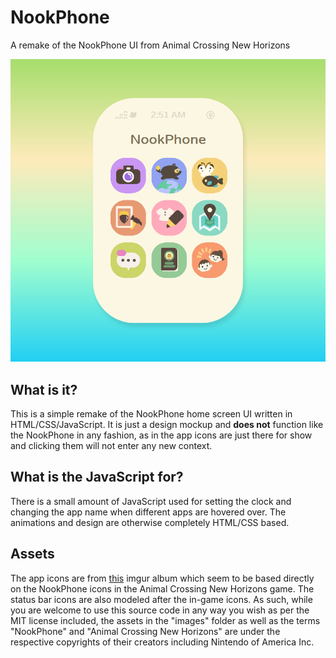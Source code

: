 # NookPhone
A remake of the NookPhone UI from Animal Crossing New Horizons

[![](images/screenshots/screenshot_1.png)](https://idreesinc.github.io/NookPhone/)

## What is it?
This is a simple remake of the NookPhone home screen UI written in HTML/CSS/JavaScript. It is just a design mockup and **does not** function like the NookPhone in any fashion, as in the app icons are just there for show and clicking them will not enter any new context.

## What is the JavaScript for?
There is a small amount of JavaScript used for setting the clock and changing the app name when different apps are hovered over. The animations and design are otherwise completely HTML/CSS based.

## Assets
The app icons are from [this](https://imgur.com/t/animalcrossingnewhorizons/jeZHQZL) imgur album which seem to be based directly on the NookPhone icons in the Animal Crossing New Horizons game. The status bar icons are also modeled after the in-game icons. As such, while you are welcome to use this source code in any way you wish as per the MIT license included, the assets in the "images" folder as well as the terms "NookPhone" and "Animal Crossing New Horizons" are under the respective copyrights of their creators including Nintendo of America Inc.
